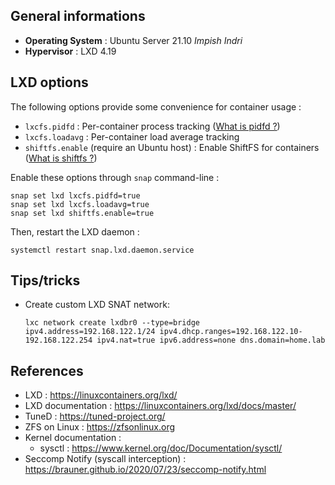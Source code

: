 ## General informations

* **Operating System** : Ubuntu Server 21.10 *Impish Indri*
* **Hypervisor** : LXD 4.19

## LXD options

The following options provide some convenience for container usage :

* `lxcfs.pidfd` : Per-container process tracking ([What is pidfd ?](https://kernel-recipes.org/en/2019/talks/pidfds-process-file-descriptors-on-linux/))
* `lxcfs.loadavg` : Per-container load average tracking
* `shiftfs.enable` (require an Ubuntu host) : Enable ShiftFS for containers ([What is shiftfs ?](https://discuss.linuxcontainers.org/t/trying-out-shiftfs/5155)) 

Enable these options through `snap` command-line :

  ```shell
  snap set lxd lxcfs.pidfd=true
  snap set lxd lxcfs.loadavg=true
  snap set lxd shiftfs.enable=true
  ```

Then, restart the LXD daemon :

  ```
  systemctl restart snap.lxd.daemon.service
  ```

## Tips/tricks

* Create custom LXD SNAT network:

  ```shell
  lxc network create lxdbr0 --type=bridge ipv4.address=192.168.122.1/24 ipv4.dhcp.ranges=192.168.122.10-192.168.122.254 ipv4.nat=true ipv6.address=none dns.domain=home.lab
  ```

## References

* LXD : https://linuxcontainers.org/lxd/
* LXD documentation : https://linuxcontainers.org/lxd/docs/master/
* TuneD : https://tuned-project.org/
* ZFS on Linux : https://zfsonlinux.org
* Kernel documentation :
  * sysctl : https://www.kernel.org/doc/Documentation/sysctl/
* Seccomp Notify (syscall interception) : https://brauner.github.io/2020/07/23/seccomp-notify.html 

